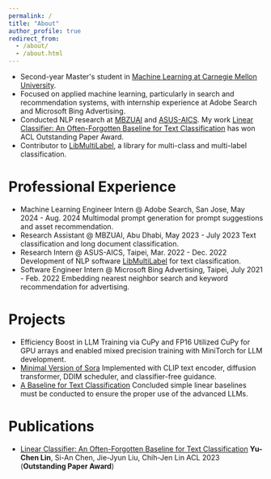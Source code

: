 ```yaml
---
permalink: /
title: "About"
author_profile: true
redirect_from: 
  - /about/
  - /about.html
---
```


- Second-year Master's student in [Machine Learning at Carnegie Mellon University](https://www.ml.cmu.edu).
- Focused on applied machine learning, particularly in search and recommendation systems, with internship experience at Adobe Search and Microsoft Bing Advertising.
- Conducted NLP research at [MBZUAI](https://mbzuai.ac.ae) and [ASUS-AICS](https://aics.asus.com). My work [Linear Classifier: An Often-Forgotten Baseline for Text Classification](https://arxiv.org/abs/2306.07111) has won ACL Outstanding Paper Award.
- Contributor to [LibMultiLabel](https://github.com/ASUS-AICS/LibMultiLabel), a library for multi-class and multi-label classification.

Professional Experience
======
- Machine Learning Engineer Intern @ Adobe Search, San Jose, May 2024 - Aug. 2024
  Multimodal prompt generation for prompt suggestions and asset recommendation.
- Research Assistant @ MBZUAI, Abu Dhabi, May 2023 - July 2023
  Text classification and long document classification.
- Research Intern @ ASUS-AICS, Taipei, Mar. 2022 - Dec. 2022
  Development of NLP software [LibMultiLabel](https://github.com/ASUS-AICS/LibMultiLabel) for text classification.
- Software Engineer Intern @ Microsoft Bing Advertising, Taipei, July 2021 - Feb. 2022
  Embedding nearest neighbor search and keyword recommendation for advertising.

Projects
======
- Efficiency Boost in LLM Training via CuPy and FP16
  Utilized CuPy for GPU arrays and enabled mixed precision training with MiniTorch for LLM development.
- [Minimal Version of Sora](https://www.andrew.cmu.edu/course/16-726-sp24/projects/ylin7/project/)
  Implemented with CLIP text encoder, diffusion transformer, DDIM scheduler, and classifier-free guidance.
- [A Baseline for Text Classification](https://arxiv.org/abs/2306.07111)
  Concluded simple linear baselines must be conducted to ensure the proper use of the advanced LLMs.

Publications
======
- [Linear Classifier: An Often-Forgotten Baseline for Text Classification](https://arxiv.org/abs/2306.07111)
  **Yu-Chen Lin**, Si-An Chen, Jie-Jyun Liu, Chih-Jen Lin
  ACL 2023 (**Outstanding Paper Award**)
